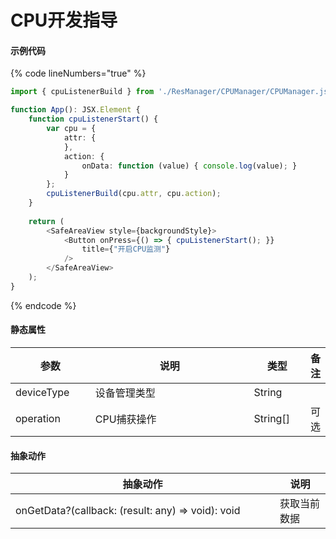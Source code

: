 # CPU开发指导

#### 示例代码

{% code lineNumbers="true" %}
```typescript
import { cpuListenerBuild } from './ResManager/CPUManager/CPUManager.js';

function App(): JSX.Element {
    function cpuListenerStart() {
        var cpu = {
            attr: { 
            },
            action: {
                onData: function (value) { console.log(value); }
            }
        };
        cpuListenerBuild(cpu.attr, cpu.action);
    }
    
    return (
        <SafeAreaView style={backgroundStyle}>
            <Button onPress={() => { cpuListenerStart(); }}
                title={"开启CPU监测"}
            />
        </SafeAreaView>
    );
}
```
{% endcode %}

#### 静态属性

<table><thead><tr><th width="135">参数</th><th width="425">说明</th><th width="90">类型</th><th>备注</th></tr></thead><tbody><tr><td>deviceType</td><td>设备管理类型</td><td>String</td><td></td></tr><tr><td>operation</td><td>CPU捕获操作</td><td>String[]</td><td>可选</td></tr></tbody></table>

#### 抽象动作

<table><thead><tr><th width="407">抽象动作</th><th>说明</th></tr></thead><tbody><tr><td>onGetData?(callback: (result: any) => void): void</td><td>获取当前数据</td></tr></tbody></table>

